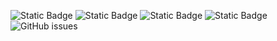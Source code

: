 ![Static Badge](https://img.shields.io/badge/blacklists-60-000000) ![Static Badge](https://img.shields.io/badge/blacklisted-3066545-cc0000) ![Static Badge](https://img.shields.io/badge/whitelisted-2242-00CC00) ![Static Badge](https://img.shields.io/badge/streaming_blacklist-28106-000000) ![GitHub issues](https://img.shields.io/github/issues/fabriziosalmi/blacklists)
